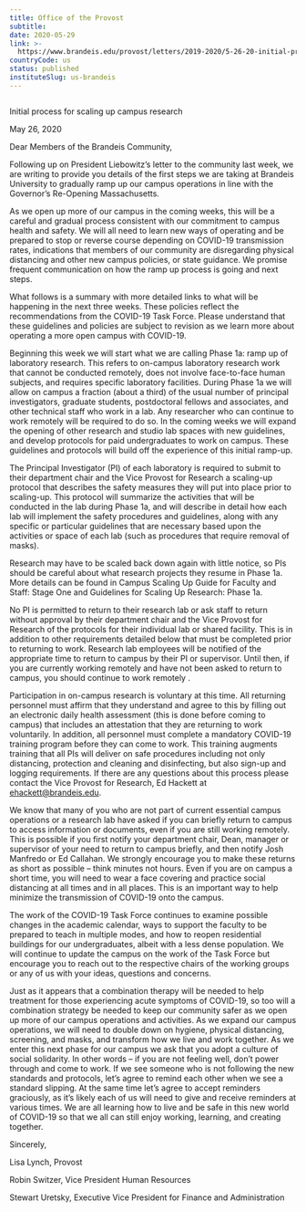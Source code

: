 ```yaml
---
title: Office of the Provost
subtitle: 
date: 2020-05-29
link: >-
  https://www.brandeis.edu/provost/letters/2019-2020/5-26-20-initial-process-for-scaling-up-campus-research.html
countryCode: us
status: published
instituteSlug: us-brandeis
---
```

![]()

Initial process for scaling up campus research

May 26, 2020

Dear Members of the Brandeis Community,

Following up on President Liebowitz’s letter to the community last week, we are writing to provide you details of the first steps we are taking at Brandeis University to gradually ramp up our campus operations in line with the Governor’s Re-Opening Massachusetts.

As we open up more of our campus in the coming weeks, this will be a careful and gradual process consistent with our commitment to campus health and safety. We will all need to learn new ways of operating and be prepared to stop or reverse course depending on COVID-19 transmission rates, indications that members of our community are disregarding physical distancing and other new campus policies, or state guidance. We promise frequent communication on how the ramp up process is going and next steps.

What follows is a summary with more detailed links to what will be happening in the next three weeks. These policies reflect the recommendations from the COVID-19 Task Force. Please understand that these guidelines and policies are subject to revision as we learn more about operating a more open campus with COVID-19.

Beginning this week we will start what we are calling Phase 1a: ramp up of laboratory research. This refers to on-campus laboratory research work that cannot be conducted remotely, does not involve face-to-face human subjects, and requires specific laboratory facilities. During Phase 1a we will allow on campus a fraction (about a third) of the usual number of principal investigators, graduate students, postdoctoral fellows and associates, and other technical staff who work in a lab. Any researcher who can continue to work remotely will be required to do so. In the coming weeks we will expand the opening of other research and studio lab spaces with new guidelines, and develop protocols for paid undergraduates to work on campus. These guidelines and protocols will build off the experience of this initial ramp-up.

The Principal Investigator (PI) of each laboratory is required to submit to their department chair and the Vice Provost for Research a scaling-up protocol that describes the safety measures they will put into place prior to scaling-up. This protocol will summarize the activities that will be conducted in the lab during Phase 1a, and will describe in detail how each lab will implement the safety procedures and guidelines, along with any specific or particular guidelines that are necessary based upon the activities or space of each lab (such as procedures that require removal of masks).

Research may have to be scaled back down again with little notice, so PIs should be careful about what research projects they resume in Phase 1a. More details can be found in Campus Scaling Up Guide for Faculty and Staff: Stage One and Guidelines for Scaling Up Research: Phase 1a.

No PI is permitted to return to their research lab or ask staff to return without approval by their department chair and the Vice Provost for Research of the protocols for their individual lab or shared facility. This is in addition to other requirements detailed below that must be completed prior to returning to work. Research lab employees will be notified of the appropriate time to return to campus by their PI or supervisor. Until then, if you are currently working remotely and have not been asked to return to campus, you should continue to work remotely .

Participation in on-campus research is voluntary at this time. All returning personnel must affirm that they understand and agree to this by filling out an electronic daily health assessment (this is done before coming to campus) that includes an attestation that they are returning to work voluntarily. In addition, all personnel must complete a mandatory COVID-19 training program before they can come to work. This training augments training that all PIs will deliver on safe procedures including not only distancing, protection and cleaning and disinfecting, but also sign-up and logging requirements. If there are any questions about this process please contact the Vice Provost for Research, Ed Hackett at ehackett@brandeis.edu.

We know that many of you who are not part of current essential campus operations or a research lab have asked if you can briefly return to campus to access information or documents, even if you are still working remotely. This is possible if you first notify your department chair, Dean, manager or supervisor of your need to return to campus briefly, and then notify Josh Manfredo or Ed Callahan. We strongly encourage you to make these returns as short as possible – think minutes not hours. Even if you are on campus a short time, you will need to wear a face covering and practice social distancing at all times and in all places. This is an important way to help minimize the transmission of COVID-19 onto the campus.

The work of the COVID-19 Task Force continues to examine possible changes in the academic calendar, ways to support the faculty to be prepared to teach in multiple modes, and how to reopen residential buildings for our undergraduates, albeit with a less dense population. We will continue to update the campus on the work of the Task Force but encourage you to reach out to the respective chairs of the working groups or any of us with your ideas, questions and concerns.

Just as it appears that a combination therapy will be needed to help treatment for those experiencing acute symptoms of COVID-19, so too will a combination strategy be needed to keep our community safer as we open up more of our campus operations and activities. As we expand our campus operations, we will need to double down on hygiene, physical distancing, screening, and masks, and transform how we live and work together. As we enter this next phase for our campus we ask that you adopt a culture of social solidarity. In other words – if you are not feeling well, don’t power through and come to work. If we see someone who is not following the new standards and protocols, let’s agree to remind each other when we see a standard slipping. At the same time let’s agree to accept reminders graciously, as it’s likely each of us will need to give and receive reminders at various times. We are all learning how to live and be safe in this new world of COVID-19 so that we all can still enjoy working, learning, and creating together.

Sincerely,

Lisa Lynch, Provost

Robin Switzer, Vice President Human Resources

Stewart Uretsky, Executive Vice President for Finance and Administration